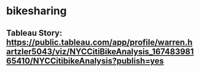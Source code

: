 # bikesharing


## Tableau Story: https://public.tableau.com/app/profile/warren.hartzler5043/viz/NYCCitiBikeAnalysis_16748398165410/NYCCitibikeAnalysis?publish=yes
